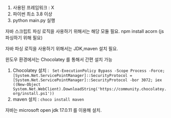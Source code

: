 1. 사용된 프레임워크 : X
2. 파이썬 최소 3.8 이상
3. python main.py 실행


자바 스크립트 파싱 로직을 사용하기 위해서는 해당 모듈 필요.
npm install acorn (js 파싱하기 위해 필요)





자바 파싱 로직을 사용하기 위해서는 JDK,maven 설치 필요.

윈도우 환경에서는 Chocolatey 를 통해서 간편 설치 가능


1. Chocolatey 설치 : ``` Set-ExecutionPolicy Bypass -Scope Process -Force; [System.Net.ServicePointManager]::SecurityProtocol = [System.Net.ServicePointManager]::SecurityProtocol -bor 3072; iex ((New-Object System.Net.WebClient).DownloadString('https://community.chocolatey.org/install.ps1'))```
2. maven 설치 : ```choco install maven```

자바는 microsoft open jdk 17.0.11 를 이용해 설치.